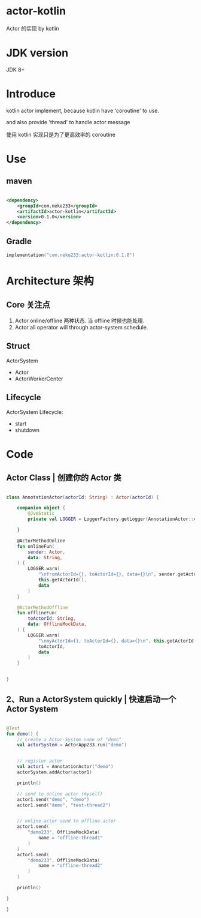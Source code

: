 # actor-kotlin

Actor 的实现 by kotlin

# JDK version

JDK 8+

# Introduce

kotlin actor implement, because kotlin have 'coroutine' to use.

and also provide 'thread' to handle actor message

使用 kotlin 实现只是为了更高效率的 coroutine

# Use

## maven

```xml

<dependency>
    <groupId>com.neko233</groupId>
    <artifactId>actor-kotlin</artifactId>
    <version>0.1.0</version>
</dependency>
```

## Gradle

```kotlin
implementation("com.neko233:actor-kotlin:0.1.0")
```

# Architecture 架构

## Core 关注点
1. Actor online/offline 两种状态. 当 offline 时候也能处理.
2. Actor all operator will through actor-system schedule.

## Struct

ActorSystem

- Actor
- ActorWorkerCenter

## Lifecycle

ActorSystem Lifecycle:

- start
- shutdown

# Code

## Actor Class | 创建你的 Actor 类

```kotlin

class AnnotationActor(actorId: String) : Actor(actorId) {

    companion object {
        @JvmStatic
        private val LOGGER = LoggerFactory.getLogger(AnnotationActor::class.java)!!

    }

    @ActorMethodOnline
    fun onlineFun(
        sender: Actor,
        data: String,
    ) {
        LOGGER.warn(
            "\nfromActorId={}, toActorId={}, data={}\n", sender.getActorId(),
            this.getActorId(),
            data
        )
    }

    @ActorMethodOffline
    fun offlineFun(
        toActorId: String,
        data: OfflineMockData,
    ) {
        LOGGER.warn(
            "\nmyActorId={}, toActorId={}, data={}\n", this.getActorId(),
            toActorId,
            data
        )
    }


}
```

## 2、Run a ActorSystem quickly | 快速启动一个 Actor System

```kotlin

@Test
fun demo() {
    // create a Actor-System name of "demo"
    val actorSystem = ActorApp233.run("demo")


    // register actor
    val actor1 = AnnotationActor("demo")
    actorSystem.addActor(actor1)

    println()

    // send to online actor (myself)
    actor1.send("demo", "demo")
    actor1.send("demo", "test-thread2")


    // online-actor send to offline-actor
    actor1.send(
        "demo233", OfflineMockData(
            name = "offline-thread1"
        )
    )
    actor1.send(
        "demo233", OfflineMockData(
            name = "offline-thread2"
        )
    )

    println()

}

}
```
